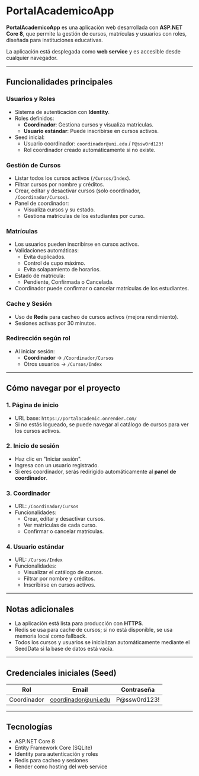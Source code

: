 # PortalAcademicoApp

**PortalAcademicoApp** es una aplicación web desarrollada con **ASP.NET Core 8**, que permite la gestión de cursos, matrículas y usuarios con roles, diseñada para instituciones educativas.

La aplicación está desplegada como **web service** y es accesible desde cualquier navegador.

---

## **Funcionalidades principales**

### **Usuarios y Roles**
- Sistema de autenticación con **Identity**.
- Roles definidos:
  - **Coordinador**: Gestiona cursos y visualiza matrículas.
  - **Usuario estándar**: Puede inscribirse en cursos activos.
- Seed inicial:
  - Usuario coordinador: `coordinador@uni.edu` / `P@ssw0rd123!`
  - Rol coordinador creado automáticamente si no existe.

### **Gestión de Cursos**
- Listar todos los cursos activos (`/Cursos/Index`).
- Filtrar cursos por nombre y créditos.
- Crear, editar y desactivar cursos (solo coordinador, `/Coordinador/Cursos`).
- Panel de coordinador:
  - Visualiza cursos y su estado.
  - Gestiona matrículas de los estudiantes por curso.

### **Matrículas**
- Los usuarios pueden inscribirse en cursos activos.
- Validaciones automáticas:
  - Evita duplicados.
  - Control de cupo máximo.
  - Evita solapamiento de horarios.
- Estado de matrícula:
  - Pendiente, Confirmada o Cancelada.
- Coordinador puede confirmar o cancelar matrículas de los estudiantes.

### **Cache y Sesión**
- Uso de **Redis** para cacheo de cursos activos (mejora rendimiento).
- Sesiones activas por 30 minutos.

### **Redirección según rol**
- Al iniciar sesión:
  - **Coordinador** → `/Coordinador/Cursos`
  - Otros usuarios → `/Cursos/Index`

---

## **Cómo navegar por el proyecto**

### **1. Página de inicio**
- URL base: `https://portalacademic.onrender.com/`
- Si no estás logueado, se puede navegar al catálogo de cursos para ver los cursos activos.

### **2. Inicio de sesión**
- Haz clic en "Iniciar sesión".
- Ingresa con un usuario registrado.
- Si eres coordinador, serás redirigido automáticamente al **panel de coordinador**.

### **3. Coordinador**
- URL: `/Coordinador/Cursos`
- Funcionalidades:
  - Crear, editar y desactivar cursos.
  - Ver matrículas de cada curso.
  - Confirmar o cancelar matrículas.

### **4. Usuario estándar**
- URL: `/Cursos/Index`
- Funcionalidades:
  - Visualizar el catálogo de cursos.
  - Filtrar por nombre y créditos.
  - Inscribirse en cursos activos.

---

## **Notas adicionales**
- La aplicación está lista para producción con **HTTPS**.
- Redis se usa para cache de cursos; si no está disponible, se usa memoria local como fallback.
- Todos los cursos y usuarios se inicializan automáticamente mediante el SeedData si la base de datos está vacía.

---

## **Credenciales iniciales (Seed)**
| Rol          | Email                  | Contraseña       |
|--------------|----------------------|----------------|
| Coordinador  | coordinador@uni.edu    | P@ssw0rd123!   |

---

## **Tecnologías**
- ASP.NET Core 8
- Entity Framework Core (SQLite)
- Identity para autenticación y roles
- Redis para cacheo y sesiones
- Render como hosting del web service
